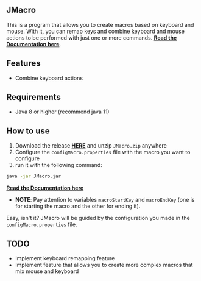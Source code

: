 ## JMacro

This is a program that allows you to create macros based on keyboard and mouse. With it, you can remap keys and combine keyboard and mouse actions to be performed with just one or more commands. **[Read the Documentation here](https://github.com/lobocode/JMacro/blob/main/docs/macro.md)**.

## Features

* Combine keyboard actions

## Requirements

* Java 8 or higher (recommend java 11)

## How to use

1. Download the release **[HERE](https://github.com/lobocode/JMacro/releases/download/Latest/JMacro.zip)** and unzip `JMacro.zip` anywhere
2. Configure the `configMacro.properties` file with the macro you want to configure
3. run it with the following command:

```bash
java -jar JMacro.jar
```

**[Read the Documentation here](https://github.com/lobocode/JMacro/blob/main/docs/macro.md)**

* **NOTE**: Pay attention to variables `macroStartKey` and `macroEndKey` (one is for starting the macro and the other for ending it).

Easy, isn't it? JMacro will be guided by the configuration you made in the `configMacro.properties` file.

## TODO

* Implement keyboard remapping feature
* Implement feature that allows you to create more complex macros that mix mouse and keyboard
